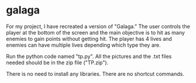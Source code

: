 # galaga

For my project, I have recreated a version of "Galaga." The user controls the player at the bottom of the screen and the main objective is to hit as many enemies to gain points without getting hit. The player has 4 lives and enemies can have multiple lives depending which type they are. 

Run the python code named "tp.py". All the pictures and the .txt files needed should be in the zip file ("TP.zip"). 

There is no need to install any libraries. There are no shortcut commands. 
